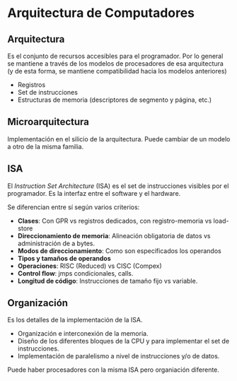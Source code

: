 # Arquitectura de Computadores

## Arquitectura

Es el conjunto de recursos accesibles para el programador.
Por lo general se mantiene a través de los modelos de procesadores de esa
arquitectura (y de esta forma, se mantiene compatibilidad hacia los modelos
anteriores)

- Registros
- Set de instrucciones
- Estructuras de memoria (descriptores de segmento y página, etc.)

## Microarquitectura

Implementación en el silicio de la arquitectura. Puede cambiar de un modelo a
otro de la misma familia.

## ISA

El *Instruction Set Architecture* (ISA) es el set de instrucciones visibles por
el programador. Es la interfaz entre el software y el hardware.

Se diferencian entre sí según varios criterios:

- **Clases**: Con GPR vs registros dedicados, con registro-memoria vs load-store
- **Direccionamiento de memoria**: Alineación obligatoria de datos vs
  administración de a bytes.
- **Modos de direccionamiento**: Como son especificados los operandos
- **Tipos y tamaños de operandos**
- **Operaciones**: RISC (Reduced) vs CISC (Compex)
- **Control flow**: jmps condicionales, calls.
- **Longitud de código**: Instrucciones de tamaño fijo vs variable.

## Organización

Es los detalles de la implementación de la ISA.

- Organización e interconexión de la memoria.
- Diseño de los diferentes bloques de la CPU y para implementar el set
  de instrucciones.
- Implementación de paralelismo a nivel de instrucciones y/o de datos.

Puede haber procesadores con la misma ISA pero organiación diferente.